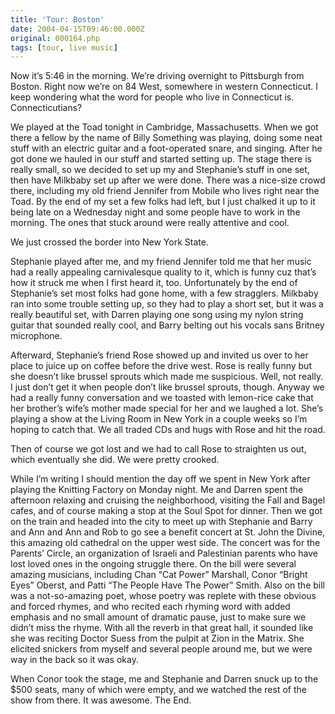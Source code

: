 ```yaml
---
title: 'Tour: Boston'
date: 2004-04-15T09:46:00.000Z
original: 000164.php
tags: [tour, live music]
---
```


Now it’s 5:46 in the morning. We’re driving overnight to Pittsburgh from Boston. Right now we’re on 84 West, somewhere in western Connecticut. I keep wondering what the word for people who live in Connecticut is. Connecticutians?

We played at the Toad tonight in Cambridge, Massachusetts. When we got there a fellow by the name of Billy Something was playing, doing some neat stuff with an electric guitar and a foot-operated snare, and singing. After he got done we hauled in our stuff and started setting up. The stage there is really small, so we decided to set up my and Stephanie’s stuff in one set, then have Milkbaby set up after we were done. There was a nice-size crowd there, including my old friend Jennifer from Mobile who lives right near the Toad. By the end of my set a few folks had left, but I just chalked it up to it being late on a Wednesday night and some people have to work in the morning. The ones that stuck around were really attentive and cool.

We just crossed the border into New York State.

Stephanie played after me, and my friend Jennifer told me that her music had a really appealing carnivalesque quality to it, which is funny cuz that’s how it struck me when I first heard it, too. Unfortunately by the end of Stephanie’s set most folks had gone home, with a few stragglers. Milkbaby ran into some trouble setting up, so they had to play a short set, but it was a really beautiful set, with Darren playing one song using my nylon string guitar that sounded really cool, and Barry belting out his vocals sans Britney microphone.

Afterward, Stephanie’s friend Rose showed up and invited us over to her place to juice up on coffee before the drive west. Rose is really funny but she doesn’t like brussel sprouts which made me suspicious. Well, not really. I just don’t get it when people don’t like brussel sprouts, though. Anyway we had a really funny conversation and we toasted with lemon-rice cake that her brother’s wife’s mother made special for her and we laughed a lot. She’s playing a show at the Living Room in New York in a couple weeks so I’m hoping to catch that. We all traded CDs and hugs with Rose and hit the road.

Then of course we got lost and we had to call Rose to straighten us out, which eventually she did. We were pretty crooked.

While I’m writing I should mention the day off we spent in New York after playing the Knitting Factory on Monday night. Me and Darren spent the afternoon relaxing and cruising the neighborhood, visiting the Fall and Bagel cafes, and of course making a stop at the Soul Spot for dinner. Then we got on the train and headed into the city to meet up with Stephanie and Barry and Ann and Ann and Rob to go see a benefit concert at St. John the Divine, this amazing old cathedral on the upper west side. The concert was for the Parents’ Circle, an organization of Israeli and Palestinian parents who have lost loved ones in the ongoing struggle there. On the bill were several amazing musicians, including Chan “Cat Power” Marshall, Conor “Bright Eyes” Oberst, and Patti “The People Have The Power” Smith. Also on the bill was a not-so-amazing poet, whose poetry was replete with these obvious and forced rhymes, and who recited each rhyming word with added emphasis and no small amount of dramatic pause, just to make sure we didn’t miss the rhyme. With all the reverb in that great hall, it sounded like she was reciting Doctor Suess from the pulpit at Zion in the Matrix. She elicited snickers from myself and several people around me, but we were way in the back so it was okay.

When Conor took the stage, me and Stephanie and Darren snuck up to the $500 seats, many of which were empty, and we watched the rest of the show from there. It was awesome. The End.
